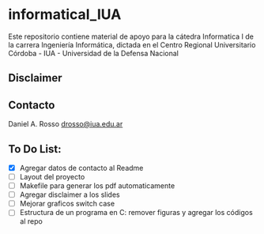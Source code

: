 # informaticaI_IUA
Este repositorio contiene material de apoyo para la cátedra Informatica I de la carrera Ingeniería Informática, dictada en el
Centro Regional Universitario Córdoba - IUA - Universidad de la Defensa Nacional

Disclaimer
----------

Contacto
---------
Daniel A. Rosso
drosso@iua.edu.ar

To Do List:
----------

- [X] Agregar datos de contacto al Readme
- [ ] Layout del proyecto
- [ ] Makefile para generar los pdf automaticamente
- [ ] Agregar disclaimer a los slides
- [ ] Mejorar graficos switch case
- [ ] Estructura de un programa en C: remover figuras y agregar los códigos al repo
